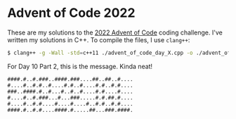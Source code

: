 # Advent of Code 2022
These are my solutions to the [2022 Advent of Code](https://adventofcode.com/) coding challenge.
I've written my solutions in C++. To compile the files, I use `clang++`:
```bash
$ clang++ -g -Wall -std=c++11 ./advent_of_code_day_X.cpp -o ./advent_of_code_day_X
```

For Day 10 Part 2, this is the message. Kinda neat!
```
####.#..#.###..####.###....##..##..#....
#....#..#.#..#....#.#..#....#.#..#.#....
###..####.#..#...#..#..#....#.#....#....
#....#..#.###...#...###.....#.#.##.#....
#....#..#.#....#....#....#..#.#..#.#....
####.#..#.#....####.#.....##...###.####.
```